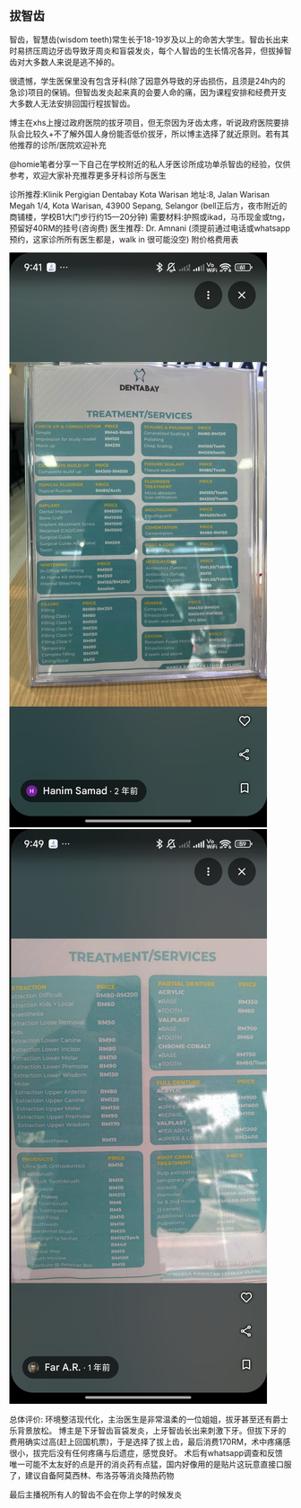 ## 拔智齿
智齿，智慧齿(wisdom teeth)常生长于18-19岁及以上的命苦大学生。智齿长出来时易挤压周边牙齿导致牙周炎和盲袋发炎，每个人智齿的生长情况各异，但拔掉智齿对大多数人来说是逃不掉的。

很遗憾，学生医保里没有包含牙科(除了因意外导致的牙齿损伤，且须是24h内的急诊)项目的保销。但智齿发炎起来真的会要人命的痛，因为课程安排和经费开支大多数人无法安排回国行程拔智齿。

博主在xhs上搜过政府医院的拔牙项目，但无奈因为牙齿太疼，听说政府医院要排队会比较久+不了解外国人身份能否低价拔牙，所以博主选择了就近原则。若有其他推荐的诊所/医院欢迎补充

@homie笔者分享一下自己在学校附近的私人牙医诊所成功单杀智齿的经验，仅供参考，欢迎大家补充推荐更多牙科诊所与医生

诊所推荐:Klinik Pergigian Dentabay Kota Warisan
地址:8, Jalan Warisan Megah 1/4, Kota Warisan, 43900 Sepang, Selangor
(bell正后方，夜市附近的商铺楼，学校B1大门步行约15—20分钟)
需要材料:护照或ikad，马币现金或tng，预留好40RM的挂号(咨询费)
医生推荐: Dr. Amnani (须提前通过电话或whatsapp预约，这家诊所所有医生都是，walk in 很可能没空)
附价格费用表

![图片](img\医疗\拔智齿-1.jpg)
![图片](img\医疗\拔智齿-2.jpg)

总体评价:
环境整洁现代化，主治医生是非常温柔的一位姐姐，拔牙甚至还有爵士乐背景放松。
博主是下牙智齿盲袋发炎，上牙智齿长出来刺激下牙。但拔下牙的费用确实过高(赶上回国机票)，于是选择了拔上齿，最后消费170RM，术中疼痛感很小，拔完后没有任何疼痛与后遗症，感觉良好。
术后有whatsapp调查和反馈
唯一可能不太友好的点是开的消炎药有点猛，国内好像用的是贴片这玩意直接口服了，建议自备阿莫西林、布洛芬等消炎降热药物

最后主播祝所有人的智齿不会在你上学的时候发炎